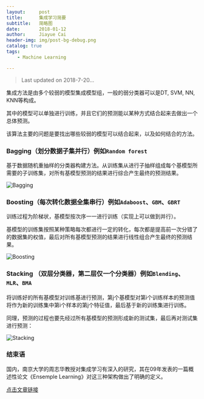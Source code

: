 ```yaml
---
layout:     post
title:      集成学习简要
subtitle:   简略图
date:       2018-01-12
author:     Jiayue Cai
header-img: img/post-bg-debug.png
catalog: true
tags:
    - Machine Learning

---
```



>Last updated on 2018-7-20... 

集成方法是由多个较弱的模型集成模型组，一般的弱分类器可以是DT, SVM, NN, KNN等构成。

其中的模型可以单独进行训练，并且它们的预测能以某种方式结合起来去做出一个总体预测。

该算法主要的问题是要找出哪些较弱的模型可以结合起来，以及如何结合的方法。

### Bagging（划分数据子集并行）例如`Random forest`

基于数据随机重抽样的分类器构建方法。从训练集从进行子抽样组成每个基模型所需要的子训练集，对所有基模型预测的结果进行综合产生最终的预测结果。

![Bagging](https://upload-images.jianshu.io/upload_images/13187322-98d2d4f3bc24eb28.png?imageMogr2/auto-orient/strip%7CimageView2/2/w/616)
 
### Boosting（每次转化数据全集串行）例如`Adaboost`、`GBM`、`GBRT`

训练过程为阶梯状，基模型按次序一一进行训练（实现上可以做到并行）。

基模型的训练集按照某种策略每次都进行一定的转化，每次都是提高前一次分错了的数据集的权值，最后对所有基模型预测的结果进行线性组合产生最终的预测结果。

![Boosting](https://upload-images.jianshu.io/upload_images/13187322-79e22588991bd6f5.png?imageMogr2/auto-orient/strip%7CimageView2/2/w/646)

### Stacking （双层分类器，第二层仅一个分类器）例如`Blending`、`MLR`、`BMA`

将训练好的所有基模型对训练基进行预测，第j个基模型对第i个训练样本的预测值将作为新的训练集中第i个样本的第j个特征值，最后基于新的训练集进行训练。

同理，预测的过程也要先经过所有基模型的预测形成新的测试集，最后再对测试集进行预测：

![Stacking](https://upload-images.jianshu.io/upload_images/13187322-35fa62aeceefe187.png?imageMogr2/auto-orient/strip%7CimageView2/2/w/625)
	
### 结束语

国内，南京大学的周志华教授对集成学习有深入的研究，其在09年发表的一篇概述性论文《Ensemple Learning》对这三种架构做出了明确的定义。

  [点击文章链接](https://cs.nju.edu.cn/zhouzh/zhouzh.files/publication/springerEBR09.pdf)
	


